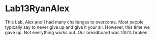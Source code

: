 # Lab13RyanAlex
This Lab, Alex and I had many challenges to overcome. Most people typically say to never give up and give it your all. However, this time we gave up. Not everything works out. Our breadboard was 100% broken. 
